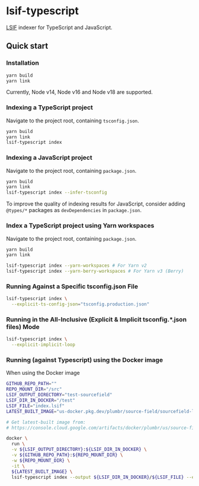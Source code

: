 # lsif-typescript

[LSIF](https://github.com/sourcegraph/scip) indexer for TypeScript and JavaScript.

## Quick start

### Installation

```sh
yarn build
yarn link
```

Currently, Node v14, Node v16 and Node v18 are supported. <!-- Source of truth: .github/workflows/ci.yml -->

### Indexing a TypeScript project

Navigate to the project root, containing `tsconfig.json`.

```sh
yarn build
yarn link
lsif-typescript index
```

### Indexing a JavaScript project

Navigate to the project root, containing `package.json`.

```sh
yarn build
yarn link
lsif-typescript index --infer-tsconfig
```

To improve the quality of indexing results for JavaScript,
consider adding `@types/*` packages as `devDependencies` in `package.json`.

### Index a TypeScript project using Yarn workspaces

Navigate to the project root, containing `package.json`.

```sh
yarn build
yarn link

lsif-typescript index --yarn-workspaces # For Yarn v2
lsif-typescript index --yarn-berry-workspaces # For Yarn v3 (Berry)
```

### Running Against a Specific tsconfig.json File

```sh
lsif-typescript index \
  --explicit-ts-config-json="tsconfig.production.json"
```

### Running in the All-Inclusive (Explicit & Implicit tsconfig.\*.json files) Mode

```sh
lsif-typescript index \
  --explicit-implicit-loop
```

### Running (against Typescript) using the Docker image

When using the Docker image

```sh
GITHUB_REPO_PATH=""
REPO_MOUNT_DIR="/src"
LSIF_OUTPUT_DIRECTORY="test-sourcefield"
LSIF_DIR_IN_DOCKER="/test"
LSIF_FILE="index.lsif"
LATEST_BUILT_IMAGE="us-docker.pkg.dev/plumbr/source-field/sourcefield-lsif-typescript:62b533a"

# Get latest-built image from:
# https://console.cloud.google.com/artifacts/docker/plumbr/us/source-field/sourcefield-lsif-typescript?project=plumbr

docker \
  run \
  -v ${LSIF_OUTPUT_DIRECTORY}:${LSIF_DIR_IN_DOCKER} \
  -v ${GITHUB_REPO_PATH}:${REPO_MOUNT_DIR} \
  -w ${REPO_MOUNT_DIR} \
  -it \
  ${LATEST_BUILT_IMAGE} \
  lsif-typescript index --output ${LSIF_DIR_IN_DOCKER}/${LSIF_FILE} --explicit-implicit-loop
```
